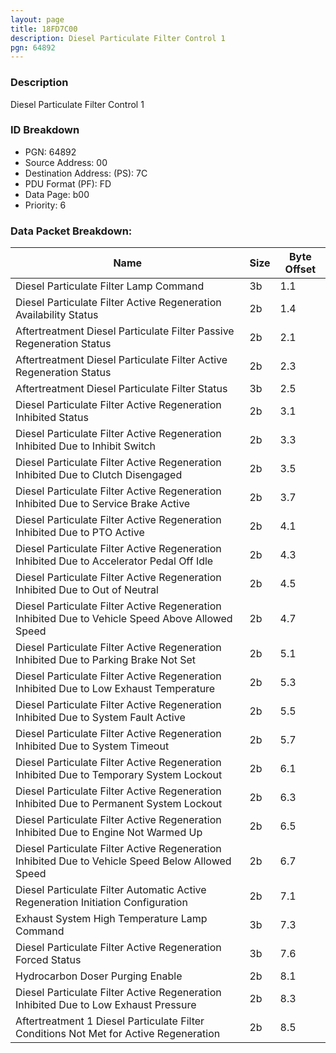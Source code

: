 ```yaml
---
layout: page
title: 18FD7C00
description: Diesel Particulate Filter Control 1
pgn: 64892
---
```


### Description

Diesel Particulate Filter Control 1

### ID Breakdown
* PGN: 64892
* Source Address: 00
* Destination Address: (PS): 7C
* PDU Format (PF): FD
* Data Page: b00
* Priority: 6
### Data Packet Breakdown:

| Name | Size | Byte Offset |
| ---- | ---- | ----------- |
| Diesel Particulate Filter Lamp Command | 3b | 1.1 |
| Diesel Particulate Filter Active Regeneration Availability Status | 2b | 1.4 |
| Aftertreatment Diesel Particulate Filter Passive Regeneration Status | 2b | 2.1 |
| Aftertreatment Diesel Particulate Filter Active Regeneration Status | 2b | 2.3 |
| Aftertreatment Diesel Particulate Filter Status | 3b | 2.5 |
| Diesel Particulate Filter Active Regeneration Inhibited Status | 2b | 3.1 |
| Diesel Particulate Filter Active Regeneration Inhibited Due to Inhibit Switch | 2b | 3.3 |
| Diesel Particulate Filter Active Regeneration Inhibited Due to Clutch Disengaged | 2b | 3.5 |
| Diesel Particulate Filter Active Regeneration Inhibited Due to Service Brake Active | 2b | 3.7 |
| Diesel Particulate Filter Active Regeneration Inhibited Due to PTO Active | 2b | 4.1 |
| Diesel Particulate Filter Active Regeneration Inhibited Due to Accelerator Pedal Off Idle | 2b | 4.3 |
| Diesel Particulate Filter Active Regeneration Inhibited Due to Out of Neutral | 2b | 4.5 |
| Diesel Particulate Filter Active Regeneration Inhibited Due to Vehicle Speed Above Allowed Speed | 2b | 4.7 |
| Diesel Particulate Filter Active Regeneration Inhibited Due to Parking Brake Not Set | 2b | 5.1 |
| Diesel Particulate Filter Active Regeneration Inhibited Due to Low Exhaust Temperature | 2b | 5.3 |
| Diesel Particulate Filter Active Regeneration Inhibited Due to System Fault Active | 2b | 5.5 |
| Diesel Particulate Filter Active Regeneration Inhibited Due to System Timeout | 2b | 5.7 |
| Diesel Particulate Filter Active Regeneration Inhibited Due to Temporary System Lockout | 2b | 6.1 |
| Diesel Particulate Filter Active Regeneration Inhibited Due to Permanent System Lockout | 2b | 6.3 |
| Diesel Particulate Filter Active Regeneration Inhibited Due to Engine Not Warmed Up | 2b | 6.5 |
| Diesel Particulate Filter Active Regeneration Inhibited Due to Vehicle Speed Below Allowed Speed | 2b | 6.7 |
| Diesel Particulate Filter Automatic Active Regeneration Initiation Configuration | 2b | 7.1 |
| Exhaust System High Temperature Lamp Command | 3b | 7.3 |
| Diesel Particulate Filter Active Regeneration Forced Status | 3b | 7.6 |
| Hydrocarbon Doser Purging Enable | 2b | 8.1 |
| Diesel Particulate Filter Active Regeneration Inhibited Due to Low Exhaust Pressure | 2b | 8.3 |
| Aftertreatment 1 Diesel Particulate Filter Conditions Not Met for Active Regeneration | 2b | 8.5 |
